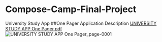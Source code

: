 # Compose-Camp-Final-Project
University Study App
##One Pager Application Description
[UNIVERSITY STUDY APP One Pager.pdf](https://github.com/aishwarya-panampilly/Compose-Camp-Final-Project/files/9787908/UNIVERSITY.STUDY.APP.One.Pager.pdf)
![UNIVERSITY STUDY APP One Pager_page-0001](https://user-images.githubusercontent.com/42509794/195888203-4bbae335-8fd8-4390-b601-7c02d9490184.jpg)



